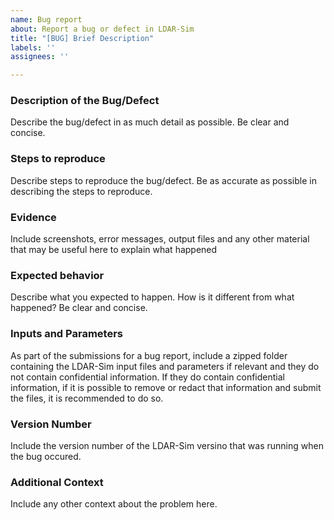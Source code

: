 ```yaml
---
name: Bug report
about: Report a bug or defect in LDAR-Sim
title: "[BUG] Brief Description"
labels: ''
assignees: ''

---
```


### Description of the Bug/Defect
Describe the bug/defect in as much detail as possible. Be clear and concise.

### Steps to reproduce 
Describe steps to reproduce the bug/defect. Be as accurate as possible in describing the steps to reproduce.

### Evidence
Include screenshots, error messages, output files and any other material that may be useful here to explain what happened

### Expected behavior
Describe what you expected to happen. How is it different from what happened? Be clear and concise.

### Inputs and Parameters
As part of the submissions for a bug report, include a zipped folder containing the LDAR-Sim input files and parameters if relevant and they do not contain confidential information. If they do contain confidential information, if it is possible to remove or redact that information and submit the files, it is recommended to do so.

### Version Number
Include the version number of the LDAR-Sim versino that was running when the bug occured.

### Additional Context
Include any other context about the problem here.

